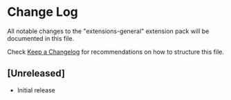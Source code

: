 # Change Log

All notable changes to the "extensions-general" extension pack will be documented in this file.

Check [Keep a Changelog](http://keepachangelog.com/) for recommendations on how to structure this file.

## [Unreleased]

- Initial release
